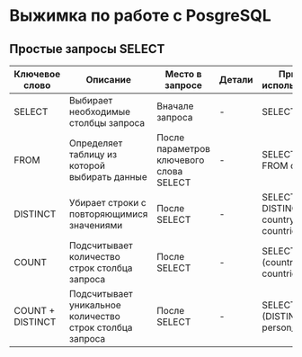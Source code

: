 # Выжимка по работе с PosgreSQL

## Простые запросы SELECT



| Ключевое слово | Описание | Место в запросе | Детали | Пример использования |
| -------- | -------- | --------------- | ------ | -------------------- |
| SELECT | Выбирает необходимые столбцы запроса| Вначале запроса | - | SELECT country |
| FROM | Определяет таблицу из которой выбирать данные | После параметров ключевого слова SELECT | - | SELECT country FROM countries | 
| DISTINCT | Убирает строки с повторяющимися значениями | После SELECT | - | SELECT DISTINCT country FROM countries |
| COUNT | Подсчитывает количество строк столбца запроса | После SELECT | - | SELECT COUNT (country) FROM countries | 
| COUNT + DISTINCT | Подсчитывает уникальное количество строк столбца запроса | После SELECT | - | SELECT COUNT (DISTINCT person_name) 
